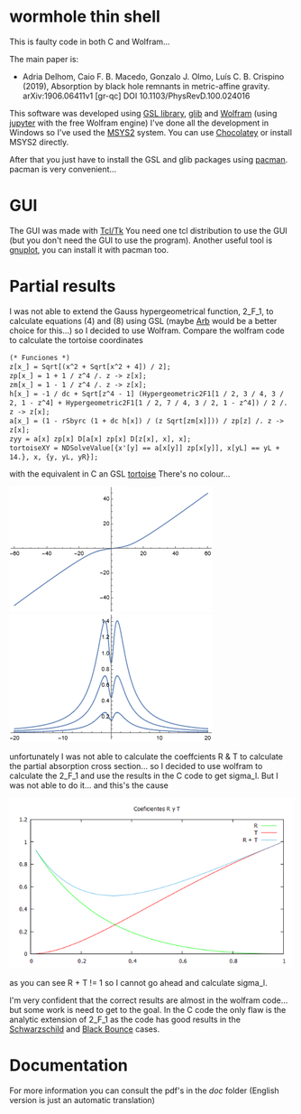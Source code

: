 # wormhole thin shell
This is faulty code in both C and Wolfram...

The main paper is:

- Adria Delhom, Caio F. B. Macedo, Gonzalo J. Olmo, Luís C. B.
Crispino (2019), Absorption by black hole remnants in metric-affine gravity.
arXiv:1906.06411v1 [gr-qc] DOI 10.1103/PhysRevD.100.024016

This software was developed using [GSL library](https://www.gnu.org/software/gsl/), [glib](https://docs.gtk.org/glib/) and [Wolfram](https://wolfram.com/) (using [jupyter](https://jupyter.org/) with the free Wolfram engine) I've done all the development in Windows so I've used the [MSYS2](https://www.msys2.org/) system. You can use [Chocolatey](https://chocolatey.org/) or install MSYS2 directly.

After that you just have to install the GSL and glib packages using [pacman](https://archlinux.org/pacman/pacman.8.html). pacman is very convenient...

# GUI
The GUI was made with [Tcl/Tk](https://www.tcl.tk/) You need one tcl distribution to use the GUI (but you don't need the GUI to use the program). Another useful tool is [gnuplot](http://www.gnuplot.info/), you can install it with pacman too.

# Partial results
I was not able to extend the Gauss hypergeometrical function, 2_F_1, to calculate equations (4) and (8) using GSL (maybe [Arb](https://arblib.org/) would be a better choice for this...) so I decided to use Wolfram.
Compare the wolfram code to calculate the tortoise coordinates
```
(* Funciones *)
z[x_] = Sqrt[(x^2 + Sqrt[x^2 + 4]) / 2];
zp[x_] = 1 + 1 / z^4 /. z -> z[x];
zm[x_] = 1 - 1 / z^4 /. z -> z[x];
h[x_] = -1 / dc + Sqrt[z^4 - 1] (Hypergeometric2F1[1 / 2, 3 / 4, 3 / 2, 1 - z^4] + Hypergeometric2F1[1 / 2, 7 / 4, 3 / 2, 1 - z^4]) / 2 /. z -> z[x];
a[x_] = (1 - rSbyrc (1 + dc h[x]) / (z Sqrt[zm[x]])) / zp[z] /. z -> z[x];
zyy = a[x] zp[x] D[a[x] zp[x] D[z[x], x], x];
tortoiseXY = NDSolveValue[{x'[y] == a[x[y]] zp[x[y]], x[yL] == yL + 14.}, x, {y, yL, yR}];
```
with the equivalent in C an GSL [tortoise](https://github.com/hykrion/black-bounce-double/blob/main/tortoise.c) There's no colour...

![tortoise](/img/tortoise.png)
![Veff](/img/veff.png)

unfortunately I was not able to calculate the coeffcients R & T to calculate the partial absorption cross section... so I decided to use wolfram to calculate the 2_F_1 and use the results in the C code to get sigma_l. But I was not able to do it... and this's the cause

![Black Bounce GUI](/img/coefficients.png)

as you can see R + T != 1 so I cannot go ahead and calculate sigma_l.

I'm very confident that the correct results are almost in the wolfram code... but some work is need to get to the goal.
In the C code the only flaw is the analytic extension of 2_F_1 as the code has good results in the [Schwarzschild](https://github.com/hykrion/schwarzschild-double) and [Black Bounce](https://github.com/hykrion/black-bounce-double) cases.

# Documentation
For  more information you can consult the pdf's in the *doc* folder (English version is just an automatic translation)
